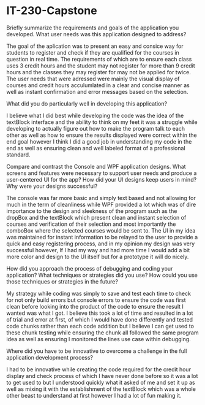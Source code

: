 # IT-230-Capstone

Briefly summarize the requirements and goals of the application you developed. What user needs was this application designed to address?
  
  The goal of the aplication was to present an easy and consice way for students to register and check if they are qualified for the courses in question in real time. The requirements of which are to ensure each class uses 3 credit hours and the student may not register for more than 9 credit hours and the classes they may register for may not be applied for twice. The user needs that were adressed were mainly the visual display of courses and credit hours acculumlated in a clear and concise manner as well as instant confirmation and error messages based on the selection.


What did you do particularly well in developing this application?
  
  I believe what I did best while developing the code was the idea of the textBlock interface and the ability to think on my feet it was a struggle while developing to actually figure out how to make the program talk to each other as well as how to ensure the results displayed were correct within the end goal however I think I did a good job in understanding my code in the end as well as ensuring clean and well labeled format of a professional standard.


Compare and contrast the Console and WPF application designs. What screens and features were necessary to support user needs and produce a user-centered UI for the app? How did your UI designs keep users in mind? Why were your designs successful?
  
  The console was far more basic and simply text based and not allowing for much in the term of cleanliness while WPF provided a lot which was of dire importance to the design and sleekness of the program such as the dropBox and the textBlock which present clean and instant selection of courses and verification of their selection and most importantly the comboBox where the selected courses would be sent to. The UI in my idea was maintained for instant information to be relayed to the user to provide a quick and easy registering process, and in my opinion my design was very successful however, If I had my way and had more time I would add a bit more color and design to the UI itself but for a prototype it will do nicely.


How did you approach the process of debugging and coding your application? What techniques or strategies did you use? How could you use those techniques or strategies in the future?
  
  My strategy while coding was simply to save and test each time to check for not only build errors but console errors to ensure the code was first clean before looking into the product of the code to ensure the result I wanted was what I got. I believe this took a lot of time and resulted in a lot of trial and error at first, of which I would have done differently and tested code chunks rather than each code addition but I believe I can get used to these chunk testing while ensuring the chunk all followed the same program idea as well as ensuring I monitored the lines use case within debugging.


Where did you have to be innovative to overcome a challenge in the full application development process?
  
  I had to be innovative while creating the code required for the credit hour display and check process of which I have never done before so it was a lot to get used to but I understood quickly what it asked of me and set it up as well as mixing it with the establishment of the textBlock which was a whole other beast to understand at first however I had a lot of fun making it.
